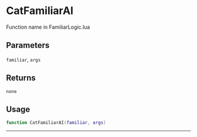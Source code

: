# CatFamiliarAI
Function name in FamiliarLogic.lua
## Parameters
`familiar`, `args`
## Returns
`none`
## Usage
```lua
function CatFamiliarAI(familiar, args)
```
---
